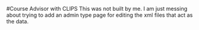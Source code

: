 #Course Advisor with CLIPS
This was not built by me. I am just messing about trying to add an admin type page for editing the xml files that act as the data. 